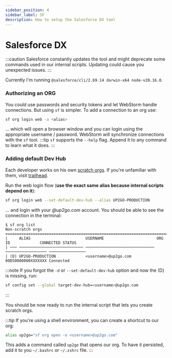 ```yaml
---
sidebar_position: 4
sidebar_label: SF
description: How to setup the Salesforce DX tool
---
```


# Salesforce DX

:::caution
Salesforce constantly updates the tool and might deprecate some commands used in our internal scripts. Updating could cause you unexpected issues. 
:::

Currently I'm running `@salesforce/cli/2.69.14 darwin-x64 node-v20.16.0`.

### Authorizing an ORG

You could use passwords and security tokens and let WebStorm handle connections. But using `sf` is simpler. To add a connection to an org use:
```bash
sf org login web -a <alias> 
```
... which will open a browser window and you can login using the appropriate username / password. WebStorm will synchronize connections with the `sf` tool.
:::tip
`sf` supports the `--help` flag. Append it to any command to learn what it does.
:::

### Adding default Dev Hub

Each developer works on his own [scratch orgs](https://developer.salesforce.com/docs/atlas.en-us.sfdx_dev.meta/sfdx_dev/sfdx_dev_scratch_orgs.htm). If you're unfamiliar with them, visit [trailhead](https://trailhead.salesforce.com/content/learn/modules/sfdx_app_dev/sfdx_app_dev_setup_dx).

Run the web login flow (**use the exact same alias because internal scripts depend on it**):
```bash
sf org login web --set-default-dev-hub --alias UP2GO-PRODUCTION
```
... and login with your _@up2go.com_ account. You should be able to see the connection in the terminal:
```
$ sf org list
Non-scratch orgs
=====================================================================================================
|     ALIAS                        USERNAME                       ORG ID             CONNECTED STATUS
| ─── ──────────────────────────── ────────────────────────────── ────────────────── ────────────────
| (D) UP2GO-PRODUCTION             <username>@up2go.com           00D50000000XXXXXXX Connected
```

:::note
If you forgot the `-d` or `--set-default-dev-hub` option and now the (D) is missing, run:
```bash
sf config set --global target-dev-hub=<username>@up2go.com
```
:::

You should be now ready to run the internal script that lets you create scratch orgs.

:::tip
If you're using a shell environment, you can create a shortcut to our org:
```bash
alias up2go="sf org open -o <username>@up2go.com"
```
This adds a command called `up2go` that opens our org. To have it persisted, add it to you `~/.bashrc` or `~/.zshrc` file.
:::